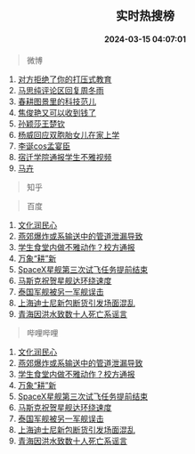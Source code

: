 <div align="center"><h2>实时热搜榜</h2><h4>2024-03-15 04:07:01</h4></div>

> 微博  

1. [对方拒绝了你的打压式教育](https://s.weibo.com/weibo?q=%E5%AF%B9%E6%96%B9%E6%8B%92%E7%BB%9D%E4%BA%86%E4%BD%A0%E7%9A%84%E6%89%93%E5%8E%8B%E5%BC%8F%E6%95%99%E8%82%B2&t=31&band_rank=1&Refer=top)<br />
2. [马思纯评论区回复周冬雨](https://s.weibo.com/weibo?q=%23%E9%A9%AC%E6%80%9D%E7%BA%AF%E8%AF%84%E8%AE%BA%E5%8C%BA%E5%9B%9E%E5%A4%8D%E5%91%A8%E5%86%AC%E9%9B%A8%23&t=31&band_rank=2&Refer=top)<br />
3. [春耕图景里的科技范儿](https://s.weibo.com/weibo?q=%23%E6%98%A5%E8%80%95%E5%9B%BE%E6%99%AF%E9%87%8C%E7%9A%84%E7%A7%91%E6%8A%80%E8%8C%83%E5%84%BF%23&t=31&band_rank=3&Refer=top)<br />
4. [焦俊艳又可以收到钱了](https://s.weibo.com/weibo?q=%E7%84%A6%E4%BF%8A%E8%89%B3%E5%8F%88%E5%8F%AF%E4%BB%A5%E6%94%B6%E5%88%B0%E9%92%B1%E4%BA%86&t=31&band_rank=4&Refer=top)<br />
5. [孙颖莎王楚钦](https://s.weibo.com/weibo?q=%E5%AD%99%E9%A2%96%E8%8E%8E%E7%8E%8B%E6%A5%9A%E9%92%A6&t=31&band_rank=5&Refer=top)<br />
6. [杨威回应双胞胎女儿在家上学](https://s.weibo.com/weibo?q=%23%E6%9D%A8%E5%A8%81%E5%9B%9E%E5%BA%94%E5%8F%8C%E8%83%9E%E8%83%8E%E5%A5%B3%E5%84%BF%E5%9C%A8%E5%AE%B6%E4%B8%8A%E5%AD%A6%23&t=31&band_rank=6&Refer=top)<br />
7. [李诞cos孟宴臣](https://s.weibo.com/weibo?q=%23%E6%9D%8E%E8%AF%9Ecos%E5%AD%9F%E5%AE%B4%E8%87%A3%23&t=31&band_rank=7&Refer=top)<br />
8. [宿迁学院通报学生不雅视频](https://s.weibo.com/weibo?q=%23%E5%AE%BF%E8%BF%81%E5%AD%A6%E9%99%A2%E9%80%9A%E6%8A%A5%E5%AD%A6%E7%94%9F%E4%B8%8D%E9%9B%85%E8%A7%86%E9%A2%91%23&t=31&band_rank=8&Refer=top)<br />
9. [马卉](https://s.weibo.com/weibo?q=%E9%A9%AC%E5%8D%89&t=31&band_rank=9&Refer=top)<br />

> 知乎  


> 百度  

1. [文化润民心](https://www.baidu.com/s?wd=%E6%96%87%E5%8C%96%E6%B6%A6%E6%B0%91%E5%BF%83&sa=fyb_news&rsv_dl=fyb_news)<br />
2. [燕郊爆炸或系输送中的管道泄漏导致](https://www.baidu.com/s?wd=%E7%87%95%E9%83%8A%E7%88%86%E7%82%B8%E6%88%96%E7%B3%BB%E8%BE%93%E9%80%81%E4%B8%AD%E7%9A%84%E7%AE%A1%E9%81%93%E6%B3%84%E6%BC%8F%E5%AF%BC%E8%87%B4&sa=fyb_news&rsv_dl=fyb_news)<br />
3. [学生食堂内做不雅动作？校方通报](https://www.baidu.com/s?wd=%E5%AD%A6%E7%94%9F%E9%A3%9F%E5%A0%82%E5%86%85%E5%81%9A%E4%B8%8D%E9%9B%85%E5%8A%A8%E4%BD%9C%EF%BC%9F%E6%A0%A1%E6%96%B9%E9%80%9A%E6%8A%A5&sa=fyb_news&rsv_dl=fyb_news)<br />
4. [万象“耕”新](https://www.baidu.com/s?wd=%E4%B8%87%E8%B1%A1%E2%80%9C%E8%80%95%E2%80%9D%E6%96%B0&sa=fyb_news&rsv_dl=fyb_news)<br />
5. [SpaceX星舰第三次试飞任务提前结束](https://www.baidu.com/s?wd=SpaceX%E6%98%9F%E8%88%B0%E7%AC%AC%E4%B8%89%E6%AC%A1%E8%AF%95%E9%A3%9E%E4%BB%BB%E5%8A%A1%E6%8F%90%E5%89%8D%E7%BB%93%E6%9D%9F&sa=fyb_news&rsv_dl=fyb_news)<br />
6. [马斯克祝贺星舰达环绕速度](https://www.baidu.com/s?wd=%E9%A9%AC%E6%96%AF%E5%85%8B%E7%A5%9D%E8%B4%BA%E6%98%9F%E8%88%B0%E8%BE%BE%E7%8E%AF%E7%BB%95%E9%80%9F%E5%BA%A6&sa=fyb_news&rsv_dl=fyb_news)<br />
7. [泰国军舰被另一军舰误击](https://www.baidu.com/s?wd=%E6%B3%B0%E5%9B%BD%E5%86%9B%E8%88%B0%E8%A2%AB%E5%8F%A6%E4%B8%80%E5%86%9B%E8%88%B0%E8%AF%AF%E5%87%BB&sa=fyb_news&rsv_dl=fyb_news)<br />
8. [上海迪士尼新包断货引发场面混乱](https://www.baidu.com/s?wd=%E4%B8%8A%E6%B5%B7%E8%BF%AA%E5%A3%AB%E5%B0%BC%E6%96%B0%E5%8C%85%E6%96%AD%E8%B4%A7%E5%BC%95%E5%8F%91%E5%9C%BA%E9%9D%A2%E6%B7%B7%E4%B9%B1&sa=fyb_news&rsv_dl=fyb_news)<br />
9. [青海因洪水致数十人死亡系谣言](https://www.baidu.com/s?wd=%E9%9D%92%E6%B5%B7%E5%9B%A0%E6%B4%AA%E6%B0%B4%E8%87%B4%E6%95%B0%E5%8D%81%E4%BA%BA%E6%AD%BB%E4%BA%A1%E7%B3%BB%E8%B0%A3%E8%A8%80&sa=fyb_news&rsv_dl=fyb_news)<br />

> 哔哩哔哩  

1. [文化润民心](https://www.baidu.com/s?wd=%E6%96%87%E5%8C%96%E6%B6%A6%E6%B0%91%E5%BF%83&sa=fyb_news&rsv_dl=fyb_news)<br />
2. [燕郊爆炸或系输送中的管道泄漏导致](https://www.baidu.com/s?wd=%E7%87%95%E9%83%8A%E7%88%86%E7%82%B8%E6%88%96%E7%B3%BB%E8%BE%93%E9%80%81%E4%B8%AD%E7%9A%84%E7%AE%A1%E9%81%93%E6%B3%84%E6%BC%8F%E5%AF%BC%E8%87%B4&sa=fyb_news&rsv_dl=fyb_news)<br />
3. [学生食堂内做不雅动作？校方通报](https://www.baidu.com/s?wd=%E5%AD%A6%E7%94%9F%E9%A3%9F%E5%A0%82%E5%86%85%E5%81%9A%E4%B8%8D%E9%9B%85%E5%8A%A8%E4%BD%9C%EF%BC%9F%E6%A0%A1%E6%96%B9%E9%80%9A%E6%8A%A5&sa=fyb_news&rsv_dl=fyb_news)<br />
4. [万象“耕”新](https://www.baidu.com/s?wd=%E4%B8%87%E8%B1%A1%E2%80%9C%E8%80%95%E2%80%9D%E6%96%B0&sa=fyb_news&rsv_dl=fyb_news)<br />
5. [SpaceX星舰第三次试飞任务提前结束](https://www.baidu.com/s?wd=SpaceX%E6%98%9F%E8%88%B0%E7%AC%AC%E4%B8%89%E6%AC%A1%E8%AF%95%E9%A3%9E%E4%BB%BB%E5%8A%A1%E6%8F%90%E5%89%8D%E7%BB%93%E6%9D%9F&sa=fyb_news&rsv_dl=fyb_news)<br />
6. [马斯克祝贺星舰达环绕速度](https://www.baidu.com/s?wd=%E9%A9%AC%E6%96%AF%E5%85%8B%E7%A5%9D%E8%B4%BA%E6%98%9F%E8%88%B0%E8%BE%BE%E7%8E%AF%E7%BB%95%E9%80%9F%E5%BA%A6&sa=fyb_news&rsv_dl=fyb_news)<br />
7. [泰国军舰被另一军舰误击](https://www.baidu.com/s?wd=%E6%B3%B0%E5%9B%BD%E5%86%9B%E8%88%B0%E8%A2%AB%E5%8F%A6%E4%B8%80%E5%86%9B%E8%88%B0%E8%AF%AF%E5%87%BB&sa=fyb_news&rsv_dl=fyb_news)<br />
8. [上海迪士尼新包断货引发场面混乱](https://www.baidu.com/s?wd=%E4%B8%8A%E6%B5%B7%E8%BF%AA%E5%A3%AB%E5%B0%BC%E6%96%B0%E5%8C%85%E6%96%AD%E8%B4%A7%E5%BC%95%E5%8F%91%E5%9C%BA%E9%9D%A2%E6%B7%B7%E4%B9%B1&sa=fyb_news&rsv_dl=fyb_news)<br />
9. [青海因洪水致数十人死亡系谣言](https://www.baidu.com/s?wd=%E9%9D%92%E6%B5%B7%E5%9B%A0%E6%B4%AA%E6%B0%B4%E8%87%B4%E6%95%B0%E5%8D%81%E4%BA%BA%E6%AD%BB%E4%BA%A1%E7%B3%BB%E8%B0%A3%E8%A8%80&sa=fyb_news&rsv_dl=fyb_news)<br />
